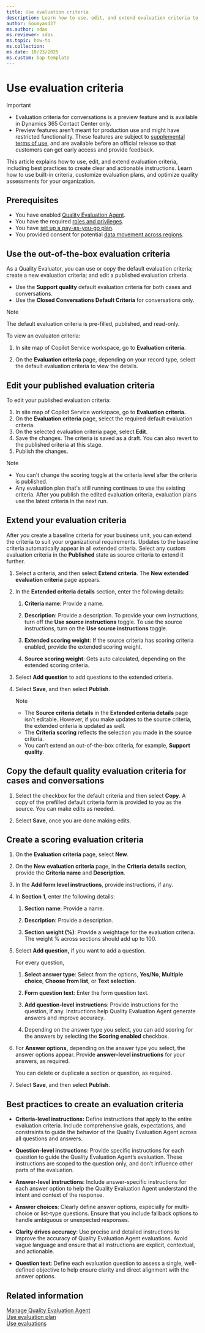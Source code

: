 ```yaml
---
title: Use evaluation criteria
description: Learn how to use, edit, and extend evaluation criteria to assess cases and conversations effectively in Dynamics 365 Customer Service and Dynamics 365 Contact Center.
author: Soumyasd27
ms.author: sdas
ms.reviewer: sdas
ms.topic: how-to
ms.collection:
ms.date: 10/23/2025
ms.custom: bap-template 
---
```


# Use evaluation criteria

> [!IMPORTANT]
>
> - Evaluation criteria for conversations is a preview feature and is available in Dynamics 365 Contact Center only. 
> - Preview features aren’t meant for production use and might have restricted functionality. These features are subject to [supplemental terms of use](https://go.microsoft.com/fwlink/?linkid=2189520), and are available before an official release so that customers can get early access and provide feedback.

This article explains how to use, edit, and extend evaluation criteria, including best practices to create clear and actionable instructions. Learn how to use built-in criteria, customize evaluation plans, and optimize quality assessments for your organization.

## Prerequisites

- You have enabled [Quality Evaluation Agent](../administer/manage-quality-evaluation-agent.md#manage-quality-evaluation-agent).
- You have the required [roles and privileges](../administer/manage-quality-evaluation-agent.md#role-and-privileges).
- You have [set up a pay-as-you-go plan](/dynamics365/customer-service/administer/setup-pay-as-you-go?context=/dynamics365/contact-center/context/administer-context).
- You provided consent for potential [data movement across regions](../administer/manage-quality-evaluation-agent.md#data-movement-across-regions).

## Use the out-of-the-box evaluation criteria

As a Quality Evaluator, you can use or copy the default evaluation criteria; create a new evaluation criteria; and edit a published evaluation criteria. 

- Use the **Support quality** default evaluation criteria for both cases and conversations. 
- Use the **Closed Conversations Default Criteria** for conversations only.

> [!NOTE]
> The default evaluation criteria is pre-filled, published, and read-only.

To view an evaluaton criteria:

1. In site map of Copilot Service workspace, go to **Evaluation criteria.**

1. On the **Evaluation criteria** page, depending on your record type, select the default evaluation criteria to view the details.

## Edit your published evaluation criteria

To edit your published evaluation criteria:

1. In site map of Copilot Service workspace, go to **Evaluation criteria.**
1. On the **Evaluation criteria** page, select the required default evaluation criteria.
1. On the selected evaluation criteria page, select **Edit**.
1. Save the changes. The criteria is saved as a draft. You can also revert to the published criteria at this stage.
1. Publish the changes. 

> [!NOTE]
> - You can't change the scoring toggle at the criteria level after the criteria is published.
> - Any evaluation plan that's still running continues to use the existing criteria. After you publish the edited evaluation criteria, evaluation plans use the latest criteria in the next run.

## Extend your evaluation criteria

After you create a baseline criteria for your business unit, you can extend the criteria to suit your organizational requirements. Updates to the baseline criteria automatically appear in all extended criteria. Select any custom evaluation criteria in the **Published** state as source criteria to extend it further.

1.  Select a criteria, and then select **Extend criteria**. The **New extended evaluation criteria** page appears.

1.  In the **Extended criteria details** section, enter the following details:

    1.  **Criteria name**: Provide a name.

    1.  **Description**: Provide a description. To provide your own
        instructions, turn off the **Use source instructions** toggle.
        To use the source instructions, turn on the **Use source
        instructions** toggle.

    1.  **Extended scoring weight**: If the source criteria has scoring
        criteria enabled, provide the extended scoring weight.

    1.  **Source scoring weight**: Gets auto calculated, depending on
        the extended scoring criteria.

1.  Select **Add question** to add questions to the extended criteria.

1.  Select **Save**, and then select **Publish**.

    > [!NOTE]
    > - The **Source criteria details** in the **Extended criteria details** page isn’t editable. However, if you make updates to the source criteria, the extended criteria is updated as well.
    > - The **Criteria scoring** reflects the selection you made in the source criteria.
    > - You can’t extend an out-of-the-box criteria, for example, **Support quality**.

## Copy the default quality evaluation criteria for cases and conversations

1. Select the checkbox for the default criteria and then select **Copy**. A copy of the prefilled default criteria form is provided to you as the source. You can make edits as needed.

1. Select **Save**, once you are done making edits.

## Create a scoring evaluation criteria

1.  On the **Evaluation criteria** page, select **New**.

1.  On the **New evaluation criteria** page, in the **Criteria details** section, provide the **Criteria name** and **Description**.

1.  In the **Add form level instructions**, provide instructions, if any.

1.  In **Section 1**, enter the following details:

    1.  **Section name**: Provide a name.

    1.  **Description**: Provide a description.

    1.  **Section weight (%)**: Provide a weightage for the evaluation criteria. The weight % across sections should add up to 100.

1.  Select **Add question,** if you want to add a question.

    For every question,

    1.  **Select answer type**: Select from the options, **Yes/No**, **Multiple choice**, **Choose from list**, or **Text selection**.

    1.  **Form question text**: Enter the form question text.

    1.  **Add question-level instructions**: Provide instructions for the question, if any. Instructions help Quality Evaluation Agent generate answers and improve accuracy.

    1.  Depending on the answer type you select, you can add scoring for the answers by selecting the **Scoring enabled** checkbox.

1.  For **Answer options,** depending on the answer type you select, the answer options appear. Provide **answer-level instructions** for your answers, as required.

    You can delete or duplicate a section or question, as required.

1.  Select **Save**, and then select **Publish**.

## Best practices to create an evaluation criteria

- **Criteria-level instructions:** Define instructions that apply to the entire evaluation criteria. Include comprehensive goals, expectations, and constraints to guide the behavior of the Quality Evaluation Agent across all questions and answers.

- **Question-level instructions**: Provide specific instructions for each question to guide the Quality Evaluation Agent’s evaluation. These instructions are scoped to the question only, and don’t influence other parts of the evaluation.

- **Answer-level instructions**: Include answer-specific instructions for each answer option to help the Quality Evaluation Agent understand the intent and context of the response.

- **Answer choices**: Clearly define answer options, especially for multi-choice or list-type questions. Ensure that you include fallback options to handle ambiguous or unexpected responses.

- **Clarity drives accuracy**: Use precise and detailed instructions to improve the accuracy of Quality Evaluation Agent evaluations. Avoid vague language and ensure that all instructions are explicit, contextual, and actionable.

- **Question text**: Define each evaluation question to assess a single, well-defined objective to help ensure clarity and direct alignment with the answer options.


## Related information

[Manage Quality Evaluation Agent](../administer/manage-quality-evaluation-agent.md#manage-quality-evaluation-agent)  
[Use evaluation plan](evaluation-plan.md#use-evaluation-plan)  
[Use evaluations](use-evaluations.md#use-evaluations)
